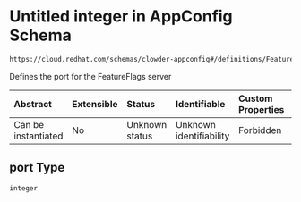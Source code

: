 # Untitled integer in AppConfig Schema

```txt
https://cloud.redhat.com/schemas/clowder-appconfig#/definitions/FeatureFlagsConfig/properties/port
```

Defines the port for the FeatureFlags server

| Abstract            | Extensible | Status         | Identifiable            | Custom Properties | Additional Properties | Access Restrictions | Defined In                                                   |
| :------------------ | :--------- | :------------- | :---------------------- | :---------------- | :-------------------- | :------------------ | :----------------------------------------------------------- |
| Can be instantiated | No         | Unknown status | Unknown identifiability | Forbidden         | Allowed               | none                | [schema.json*](../../out/schema.json "open original schema") |

## port Type

`integer`
